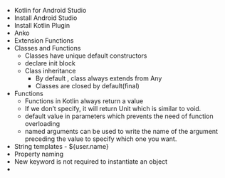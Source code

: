 - Kotlin for Android Studio
- Install Android Studio
- Install Kotlin Plugin
- Anko
- Extension Functions
- Classes and Functions
	* Classes have unique default constructors
	* declare init block
	* Class inheritance
		- By default , class always extends from Any
		- Classes are closed by default(final)
- Functions
	* Functions in Kotlin always return a value
 	* If we don’t specify, it will return Unit which is similar to void.
 	* default value in parameters which prevents the need of function overloading
	* named arguments can be used to write the name of the argument preceding the value to specify which one you want.
- String templates - ${user.name}
- Property naming
- New keyword is not required to instantiate an object
- 
